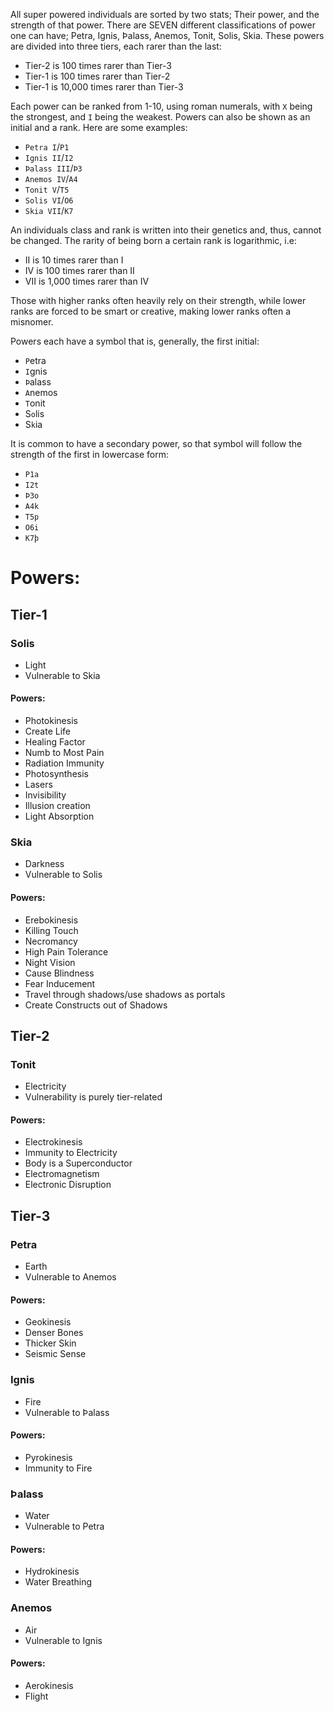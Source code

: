 All super powered individuals are sorted by two stats; Their power, and the strength of that power. There are SEVEN different classifications of power one can have; Petra, Ignis, Þalass, Anemos, Tonit, Solis, Skia. These powers are divided into three tiers, each rarer than the last:
- Tier-2 is 100 times rarer than Tier-3
- Tier-1 is 100 times rarer than Tier-2
- Tier-1 is 10,000 times rarer than Tier-3

Each power can be ranked from 1-10, using roman numerals, with `X` being the strongest, and `I` being the weakest. Powers can also be shown as an initial and a rank. Here are some examples:
- `Petra I`/`P1`
- `Ignis II`/`I2`
- `Þalass III`/`Þ3`
- `Anemos IV`/`A4`
- `Tonit V`/`T5`
- `Solis VI`/`O6`
- `Skia VII`/`K7`

An individuals class and rank is written into their genetics and, thus, cannot be changed. The rarity of being born a certain rank is logarithmic, i.e:
- II is 10 times rarer than I
- IV is 100 times rarer than II
- VII is 1,000 times rarer than IV

Those with higher ranks often heavily rely on their strength, while lower ranks are forced to be smart or creative, making lower ranks often a misnomer.

Powers each have a symbol that is, generally, the first initial:
- `P`etra
- `I`gnis
- `Þ`alass
- `A`nemos
- `T`onit
- S`o`lis
- S`k`ia

It is common to have a secondary power, so that symbol will follow the strength of the first in lowercase form:
- `P1a`
- `I2t`
- `Þ3o`
- `A4k`
- `T5p`
- `O6i`
- `K7þ`

# Powers:

## Tier-1

### Solis
- Light
- Vulnerable to Skia

#### Powers:
- Photokinesis
- Create Life
- Healing Factor
- Numb to Most Pain
- Radiation Immunity
- Photosynthesis
- Lasers
- Invisibility
- Illusion creation
- Light Absorption

### Skia
- Darkness
- Vulnerable to Solis

#### Powers:
- Erebokinesis
- Killing Touch
- Necromancy
- High Pain Tolerance
- Night Vision
- Cause Blindness
- Fear Inducement
- Travel through shadows/use shadows as portals
- Create Constructs out of Shadows

## Tier-2

### Tonit
- Electricity
- Vulnerability is purely tier-related

#### Powers:
- Electrokinesis
- Immunity to Electricity
- Body is a Superconductor
- Electromagnetism
- Electronic Disruption

## Tier-3

### Petra
- Earth
- Vulnerable to Anemos

#### Powers:
- Geokinesis
- Denser Bones
- Thicker Skin
- Seismic Sense

### Ignis
- Fire
- Vulnerable to Þalass

#### Powers:
- Pyrokinesis
- Immunity to Fire

### Þalass
- Water
- Vulnerable to Petra

#### Powers:
- Hydrokinesis
- Water Breathing

### Anemos
- Air
- Vulnerable to Ignis

#### Powers:
- Aerokinesis
- Flight
